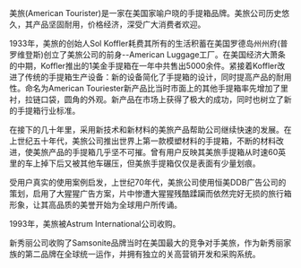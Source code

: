 美旅(American Tourister)是一家在美国家喻户晓的手提箱品牌。美旅公司历史悠久，其产品坚固耐用，价格经济，深受广大消费者欢迎。

1933年，美旅的创始人Sol Koffler耗费其所有的生活积蓄在美国罗德岛州州府(普罗维登斯)创立了美旅公司的前身--American Luggage工厂。在美国经济大萧条的中期，Koffler推出的1美金手提箱在一年中共售出5000余件。紧接着Koffler改进了传统的手提箱生产设备：新的设备简化了手提箱的设计，同时提高产品的耐用性。命名为American Touriester新产品比当时市面上的其他手提箱率先增加了里衬，拉链口袋，圆角的外观。新产品在市场上获得了极大的成功，同时也树立了新的手提箱行业标准。

在接下的几十年里，采用新技术和新材料的美旅产品帮助公司继续快速的发展。在上世纪五十年代，美旅公司推出世界上第一款模塑材料的手提箱，不断的材料改进，使美旅产品的手提箱几乎坚不可摧。曾有用户反映其美旅手提箱从时速60英里的车上掉下后又被其他车碾压，但美旅手提箱仅仅是表面有少量划痕。

受用户真实的使用案例启发，上世纪70年代，美旅公司使用恒美DDB广告公司的策划，启用了大猩猩广告方案，片中惨遭大猩猩残酷蹂躏而依然完好无损的旅行箱形象，让其高品质的美誉开始为全球用户所传诵。

1993年，美旅被Astrum International公司收购。

新秀丽公司收购了Samsonite品牌当时在美国最大的竞争对手美旅，作为新秀丽家族的第二品牌在全球统一运作，并拥有独立的关高营销开发和采购系统。